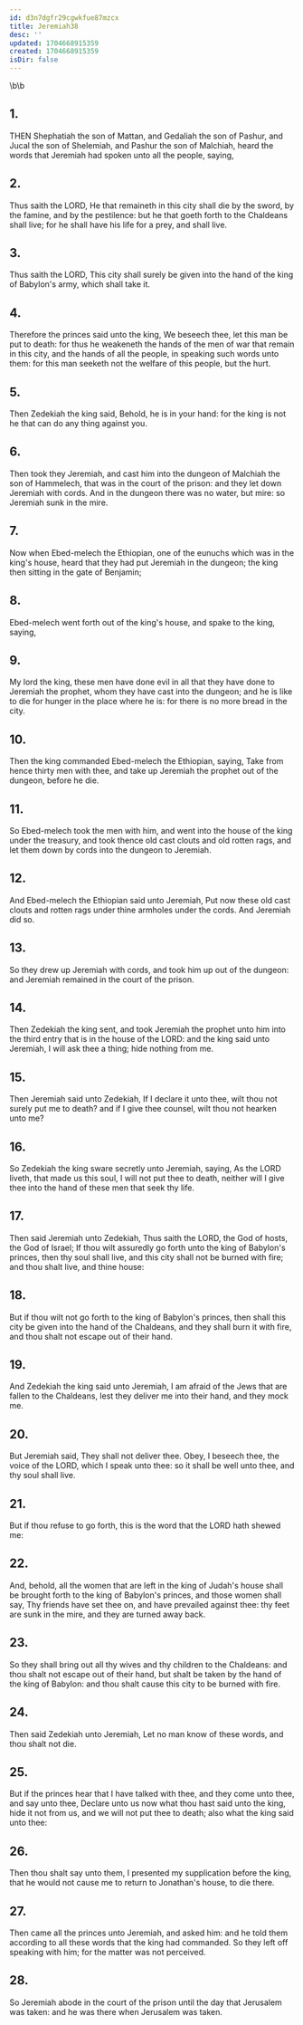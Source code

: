 ```yaml
---
id: d3n7dgfr29cgwkfue87mzcx
title: Jeremiah38
desc: ''
updated: 1704668915359
created: 1704668915359
isDir: false
---
```

\b\b
## 1.
THEN Shephatiah the son of Mattan, and Gedaliah the son of Pashur, and Jucal the son of Shelemiah, and Pashur the son of Malchiah, heard the words that Jeremiah had spoken unto all the people, saying,
## 2.
Thus saith the LORD, He that remaineth in this city shall die by the sword, by the famine, and by the pestilence: but he that goeth forth to the Chaldeans shall live; for he shall have his life for a prey, and shall live.
## 3.
Thus saith the LORD, This city shall surely be given into the hand of the king of Babylon's army, which shall take it.
## 4.
Therefore the princes said unto the king, We beseech thee, let this man be put to death: for thus he weakeneth the hands of the men of war that remain in this city, and the hands of all the people, in speaking such words unto them: for this man seeketh not the welfare of this people, but the hurt.
## 5.
Then Zedekiah the king said, Behold, he is in your hand: for the king is not he that can do any thing against you.
## 6.
Then took they Jeremiah, and cast him into the dungeon of Malchiah the son of Hammelech, that was in the court of the prison: and they let down Jeremiah with cords.  And in the dungeon there was no water, but mire: so Jeremiah sunk in the mire.
## 7.
Now when Ebed-melech the Ethiopian, one of the eunuchs which was in the king's house, heard that they had put Jeremiah in the dungeon; the king then sitting in the gate of Benjamin;
## 8.
Ebed-melech went forth out of the king's house, and spake to the king, saying,
## 9.
My lord the king, these men have done evil in all that they have done to Jeremiah the prophet, whom they have cast into the dungeon; and he is like to die for hunger in the place where he is: for there is no more bread in the city.
## 10.
Then the king commanded Ebed-melech the Ethiopian, saying, Take from hence thirty men with thee, and take up Jeremiah the prophet out of the dungeon, before he die.
## 11.
So Ebed-melech took the men with him, and went into the house of the king under the treasury, and took thence old cast clouts and old rotten rags, and let them down by cords into the dungeon to Jeremiah.
## 12.
And Ebed-melech the Ethiopian said unto Jeremiah, Put now these old cast clouts and rotten rags under thine armholes under the cords.  And Jeremiah did so.
## 13.
So they drew up Jeremiah with cords, and took him up out of the dungeon: and Jeremiah remained in the court of the prison.
## 14.
Then Zedekiah the king sent, and took Jeremiah the prophet unto him into the third entry that is in the house of the LORD: and the king said unto Jeremiah, I will ask thee a thing; hide nothing from me.
## 15.
Then Jeremiah said unto Zedekiah, If I declare it unto thee, wilt thou not surely put me to death?  and if I give thee counsel, wilt thou not hearken unto me?
## 16.
So Zedekiah the king sware secretly unto Jeremiah, saying, As the LORD liveth, that made us this soul, I will not put thee to death, neither will I give thee into the hand of these men that seek thy life.
## 17.
Then said Jeremiah unto Zedekiah, Thus saith the LORD, the God of hosts, the God of Israel; If thou wilt assuredly go forth unto the king of Babylon's princes, then thy soul shall live, and this city shall not be burned with fire; and thou shalt live, and thine house:
## 18.
But if thou wilt not go forth to the king of Babylon's princes, then shall this city be given into the hand of the Chaldeans, and they shall burn it with fire, and thou shalt not escape out of their hand.
## 19.
And Zedekiah the king said unto Jeremiah, I am afraid of the Jews that are fallen to the Chaldeans, lest they deliver me into their hand, and they mock me.
## 20.
But Jeremiah said, They shall not deliver thee.  Obey, I beseech thee, the voice of the LORD, which I speak unto thee: so it shall be well unto thee, and thy soul shall live.
## 21.
But if thou refuse to go forth, this is the word that the LORD hath shewed me:
## 22.
And, behold, all the women that are left in the king of Judah's house shall be brought forth to the king of Babylon's princes, and those women shall say, Thy friends have set thee on, and have prevailed against thee: thy feet are sunk in the mire, and they are turned away back.
## 23.
So they shall bring out all thy wives and thy children to the Chaldeans: and thou shalt not escape out of their hand, but shalt be taken by the hand of the king of Babylon: and thou shalt cause this city to be burned with fire.
## 24.
Then said Zedekiah unto Jeremiah, Let no man know of these words, and thou shalt not die.
## 25.
But if the princes hear that I have talked with thee, and they come unto thee, and say unto thee, Declare unto us now what thou hast said unto the king, hide it not from us, and we will not put thee to death; also what the king said unto thee:
## 26.
Then thou shalt say unto them, I presented my supplication before the king, that he would not cause me to return to Jonathan's house, to die there.
## 27.
Then came all the princes unto Jeremiah, and asked him: and he told them according to all these words that the king had commanded.  So they left off speaking with him; for the matter was not perceived.
## 28.
So Jeremiah abode in the court of the prison until the day that Jerusalem was taken: and he was there when Jerusalem was taken.
